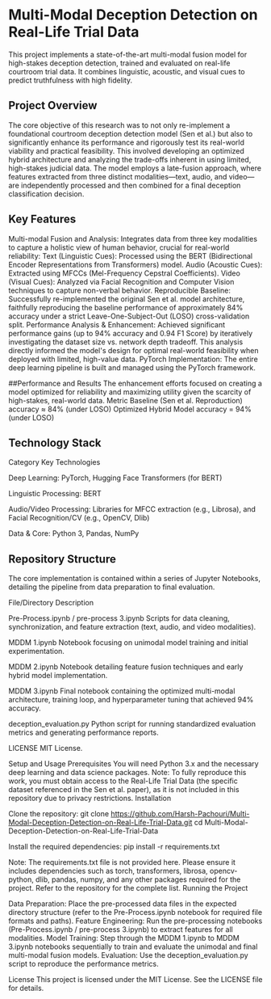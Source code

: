 # Multi-Modal Deception Detection on Real-Life Trial Data
This project implements a state-of-the-art multi-modal fusion model for high-stakes deception detection, trained and evaluated on real-life courtroom trial data. It combines linguistic, acoustic, and visual cues to predict truthfulness with high fidelity.

## Project Overview
The core objective of this research was to not only re-implement a foundational courtroom deception detection model (Sen et al.) but also to significantly enhance its performance and rigorously test its real-world viability and practical feasibility. This involved developing an optimized hybrid architecture and analyzing the trade-offs inherent in using limited, high-stakes judicial data.
The model employs a late-fusion approach, where features extracted from three distinct modalities—text, audio, and video—are independently processed and then combined for a final deception classification decision.

## Key Features
Multi-modal Fusion and Analysis: Integrates data from three key modalities to capture a holistic view of human behavior, crucial for real-world reliability:
  Text (Linguistic Cues): Processed using the BERT (Bidirectional Encoder Representations from Transformers) model.
  Audio (Acoustic Cues): Extracted using MFCCs (Mel-Frequency Cepstral Coefficients).
  Video (Visual Cues): Analyzed via Facial Recognition and Computer Vision techniques to capture non-verbal behavior.
Reproducible Baseline: Successfully re-implemented the original Sen et al. model architecture, faithfully reproducing the baseline performance of approximately 84% accuracy under a strict Leave-One-Subject-Out (LOSO) cross-validation split.
Performance Analysis & Enhancement: Achieved significant performance gains (up to 94% accuracy and 0.94 F1 Score) by iteratively investigating the dataset size vs. network depth tradeoff. This analysis directly informed the model's design for optimal real-world feasibility when deployed with limited, high-value data.
PyTorch Implementation: The entire deep learning pipeline is built and managed using the PyTorch framework.

##Performance and Results
The enhancement efforts focused on creating a model optimized for reliability and maximizing utility given the scarcity of high-stakes, real-world data.
Metric
Baseline (Sen et al. Reproduction) accuracy ≈ 84% (under LOSO)
Optimized Hybrid Model accuracy = 94% (under LOSO)

## Technology Stack



Category
Key Technologies



Deep Learning:
PyTorch, Hugging Face Transformers (for BERT)


Linguistic Processing:
BERT


Audio/Video Processing:
Libraries for MFCC extraction (e.g., Librosa), and Facial Recognition/CV (e.g., OpenCV, Dlib)


Data & Core:
Python 3, Pandas, NumPy


## Repository Structure
The core implementation is contained within a series of Jupyter Notebooks, detailing the pipeline from data preparation to final evaluation.



File/Directory
Description



Pre-Process.ipynb / pre-process 3.ipynb
Scripts for data cleaning, synchronization, and feature extraction (text, audio, and video modalities).


MDDM 1.ipynb
Notebook focusing on unimodal model training and initial experimentation.


MDDM 2.ipynb
Notebook detailing feature fusion techniques and early hybrid model implementation.


MDDM 3.ipynb
Final notebook containing the optimized multi-modal architecture, training loop, and hyperparameter tuning that achieved 94% accuracy.


deception_evaluation.py
Python script for running standardized evaluation metrics and generating performance reports.


LICENSE
MIT License.


Setup and Usage
Prerequisites
You will need Python 3.x and the necessary deep learning and data science packages.
Note: To fully reproduce this work, you must obtain access to the Real-Life Trial Data (the specific dataset referenced in the Sen et al. paper), as it is not included in this repository due to privacy restrictions.
Installation

Clone the repository:
git clone https://github.com/Harsh-Pachouri/Multi-Modal-Deception-Detection-on-Real-Life-Trial-Data.git
cd Multi-Modal-Deception-Detection-on-Real-Life-Trial-Data


Install the required dependencies:
pip install -r requirements.txt



Note: The requirements.txt file is not provided here. Please ensure it includes dependencies such as torch, transformers, librosa, opencv-python, dlib, pandas, numpy, and any other packages required for the project. Refer to the repository for the complete list.
Running the Project

Data Preparation: Place the pre-processed data files in the expected directory structure (refer to the Pre-Process.ipynb notebook for required file formats and paths).
Feature Engineering: Run the pre-processing notebooks (Pre-Process.ipynb / pre-process 3.ipynb) to extract features for all modalities.
Model Training: Step through the MDDM 1.ipynb to MDDM 3.ipynb notebooks sequentially to train and evaluate the unimodal and final multi-modal fusion models.
Evaluation: Use the deception_evaluation.py script to reproduce the performance metrics.

License
This project is licensed under the MIT License. See the LICENSE file for details.
